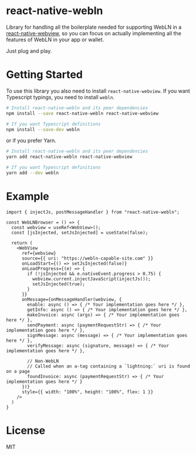 # react-native-webln

Library for handling all the boilerplate needed for supporting WebLN in a [react-native-webview](https://github.com/react-native-community/react-native-webview/),
so you can focus on actually implementing all the features of WebLN in your app or wallet.

Just plug and play.

# Getting Started

To use this library you also need to install `react-native-webview`. If you want Typescript typings, you need to install `webln`.

```sh
# Install react-native-webln and its peer dependencies
npm install --save react-native-webln react-native-webview

# If you want Typescript definitions
npm install --save-dev webln
```

or if you prefer Yarn.

```sh
# Install react-native-webln and its peer dependencies
yarn add react-native-webln react-native-webview

# If you want Typescript definitions
yarn add --dev webln
```


# Example

```tsx
import { injectJs, postMessageHandler } from "react-native-webln";

const WebLNBrowser = () => {
  const webview = useRef<WebView>();
  const [jsInjected, setJsInjected] = useState(false);

  return (
    <WebView
      ref={webview}
      source={{ uri: "https://webln-capable-site.com" }}
      onLoadStart={() => setJsInjected(false)}
      onLoadProgress={(e) => {
        if (!jsInjected && e.nativeEvent.progress > 0.75) {
          webview.current.injectJavaScript(injectJs());
          setJsInjected(true);
        }
      }}
      onMessage={onMessageHandler(webview, {
        enable: async () => { /* Your implementation goes here */ },
        getInfo: async () => { /* Your implementation goes here */ },
        makeInvoice: async (args) => { /* Your implementation goes here */ },
        sendPayment: async (paymentRequestStr) => { /* Your implementation goes here */ },
        signMessage: async (message) => { /* Your implementation goes here */ },
        verifyMessage: async (signature, message) => { /* Your implementation goes here */ },

        // Non-WebLN
        // Called when an a-tag containing a `lightning:` uri is found on a page
        foundInvoice: async (paymentRequestStr) => { /* Your implementation goes here */ }
      })}
      style={{ width: "100%", height: "100%", flex: 1 }}
    />
  )
}
```

# License

MIT
